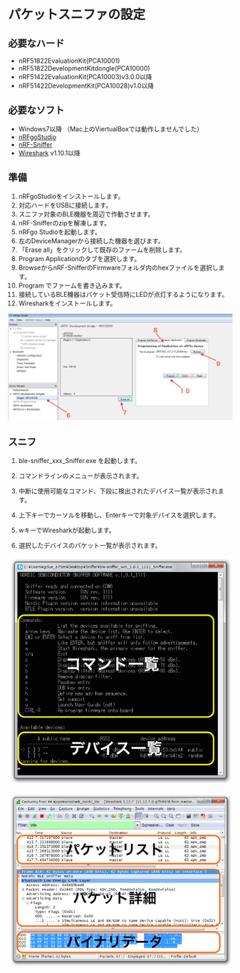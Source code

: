 # パケットスニファの設定

## 必要なハード

* nRF51822EvaluationKit(PCA10001)
* nRF51822DevelopmentKitdongle(PCA10000)
* nRF51422EvaluationKit(PCA10003)v3.0.0以降
* nRF51422DevelopmentKit(PCA10028)v1.0以降


## 必要なソフト

* Windows7以降 （Mac上のViertualBoxでは動作しませんでした）
* [nRFgoStudio](https://www.nordicsemi.com/eng/Products/Bluetooth-Smart-Bluetooth-low-energy/nRF51822)
* [nRF-Sniffer](https://www.nordicsemi.com/eng/Products/Bluetooth-Smart-Bluetooth-low-energy/nRF51822)
* [Wireshark](https://www.wireshark.org/download.html) v1.10.1以降


## 準備

1. nRFgoStudioをインストールします。
2. 対応ハードをUSBに接続します。
3. スニファ対象のBLE機器を周辺で作動させます。
4. nRF-Snifferのzipを解凍します。
5. nRFgo Studioを起動します。
6. 左のDeviceManagerから接続した機器を選びます。
7. 「Erase all」をクリックして既存のファームを削除します。
8. Program Applicationのタブを選択します。
9. BrowseからnRF-SnifferのFirmwareフォルダ内のhexファイルを選択します。
10. Program でファームを書き込みます。
11. 接続しているBLE機器はパケット受信時にLEDが点灯するようになります。
12. Wiresharkをインストールします。

![](sniffer01.png)


## スニフ


1. ble-sniffer_xxx_Sniffer.exe を起動します。
2. コマンドラインのメニューが表示されます。
3. 中断に使用可能なコマンド、下段に検出されたデバイス一覧が表示されます。

4. 上下キーでカーソルを移動し、Enterキーで対象デバイスを選択します。
5. wキーでWiresharkが起動します。
6. 選択したデバイスのパケット一覧が表示されます。

![](sniffer02.png)

![](sniffer03.png)